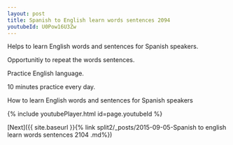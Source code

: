 ```yaml
---
layout: post
title: Spanish to English learn words sentences 2094 
youtubeId: U0Pow16U3Zw
---
```

 
 
Helps to learn English words and sentences for Spanish speakers.

Opportunitiy to repeat the words sentences. 

Practice English language. 
 
10 minutes practice every day. 
 
How to learn English words and sentences for Spanish speakers 
 
{% include youtubePlayer.html id=page.youtubeId %}
 
 
[Next]({{ site.baseurl }}{% link  split2/_posts/2015-09-05-Spanish to english learn words sentences 2104 .md%})
 
